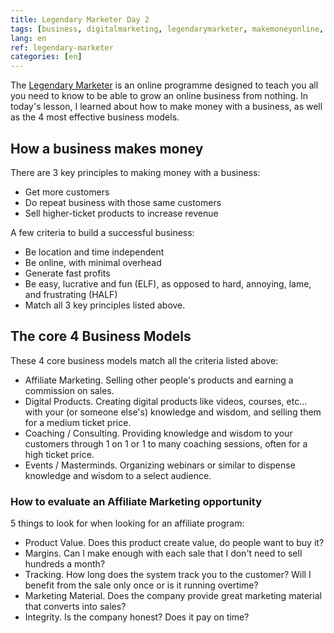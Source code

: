 ```yaml
---
title: Legendary Marketer Day 2
tags: [business, digitalmarketing, legendarymarketer, makemoneyonline, onlinebusiness, 15dayschallenge]
lang: en
ref: legendary-marketer
categories: [en]
---
```

The [Legendary Marketer][1] is an online programme designed to teach you all you need to know to be able to grow an online business from nothing.
In today's lesson, I learned about how to make money with a business, as well as the 4 most effective business models.

[1]: https://bit.ly/15daysonly "Start the 15 days challenge now"

## How a business makes money

There are 3 key principles to making money with a business:
- Get more customers
- Do repeat business with those same customers
- Sell higher-ticket products to increase revenue

A few criteria to build a successful business:
- Be location and time independent
- Be online, with minimal overhead
- Generate fast profits
- Be easy, lucrative and fun (ELF), as opposed to hard, annoying, lame, and frustrating (HALF)
- Match all 3 key principles listed above.

## The core 4 Business Models

These 4 core business models match all the criteria listed above:
- Affiliate Marketing. Selling other people's products and earning a commission on sales.
- Digital Products. Creating digital products like videos, courses, etc... with your (or someone else's) knowledge and wisdom, and selling them for a medium ticket price.
- Coaching / Consulting. Providing knowledge and wisdom to your customers through 1 on 1 or 1 to many coaching sessions, often for a high ticket price.
- Events / Masterminds. Organizing webinars or similar to dispense knowledge and wisdom to a select audience.

### How to evaluate an Affiliate Marketing opportunity

5 things to look for when looking for an affiliate program:
- Product Value. Does this product create value, do people want to buy it?
- Margins. Can I make enough with each sale that I don't need to sell hundreds a month?
- Tracking. How long does the system track you to the customer? Will I benefit from the sale only once or is it running overtime?
- Marketing Material. Does the company provide great marketing material that converts into sales?
- Integrity. Is the company honest? Does it pay on time?
